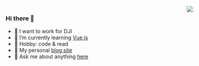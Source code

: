
<a href="#">
  <img align="right" src="https://github-readme-stats.vercel.app/api?username=JCCGG&&hide_border=true&count_private=true&show_icons=true&include_all_commits=true">
</a>

### Hi there 👋

<!--
Here are some ideas to get you started:

- 🔭 I’m currently working on ...
- 🌱 I’m currently learning ...
- 👯 I’m looking to collaborate on ...
- 🤔 I’m looking for help with ...
- 💬 Ask me about ...
- 📫 How to reach me: ...
- 😄 Pronouns: ...
- ⚡ Fun fact: ...
  -->

- 🔭 I want to work for DJI
- 🌱 I’m currently learning [Vue.js](https://github.com/vuejs/vue)
- 🏓 Hobby: code & read
- 👋 My personal [blog site](https://blog.wwdab.cn/)
- 💬 Ask me about anything [here](https://github.com/JCCGG/JCCGG/issues)
